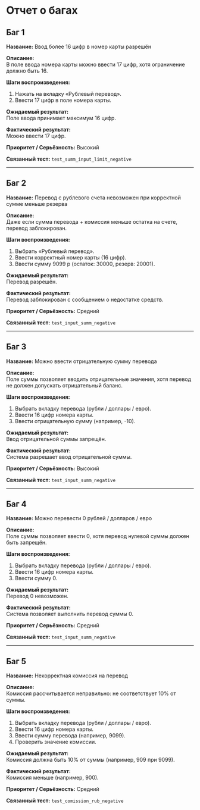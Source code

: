 # Отчет о багах

## Баг 1
**Название:** Ввод более 16 цифр в номер карты разрешён  

**Описание:**  
В поле ввода номера карты можно ввести 17 цифр, хотя ограничение должно быть 16.  

**Шаги воспроизведения:**  
1. Нажать на вкладку «Рублевый перевод».  
2. Ввести 17 цифр в поле номера карты.  

**Ожидаемый результат:**  
Поле ввода принимает максимум 16 цифр.  

**Фактический результат:**  
Можно ввести 17 цифр.  

**Приоритет / Серьёзность:** Высокий  

**Связанный тест:** `test_summ_input_limit_negative`  

---

## Баг 2
**Название:** Перевод с рублевого счета невозможен при корректной сумме меньше резерва  

**Описание:**  
Даже если сумма перевода + комиссия меньше остатка на счете, перевод заблокирован.  

**Шаги воспроизведения:**  
1. Выбрать «Рублевый перевод».  
2. Ввести корректный номер карты (16 цифр).  
3. Ввести сумму 9099 р (остаток: 30000, резерв: 20001).  

**Ожидаемый результат:**  
Перевод разрешён.  

**Фактический результат:**  
Перевод заблокирован с сообщением о недостатке средств.  

**Приоритет / Серьёзность:** Средний  

**Связанный тест:** `test_input_summ_negative`  

---

## Баг 3
**Название:** Можно ввести отрицательную сумму перевода  

**Описание:**  
Поле суммы позволяет вводить отрицательные значения, хотя перевод не должен допускать отрицательный баланс.  

**Шаги воспроизведения:**  
1. Выбрать вкладку перевода (рубли / доллары / евро).  
2. Ввести 16 цифр номера карты.  
3. Ввести отрицательную сумму (например, -10).  

**Ожидаемый результат:**  
Ввод отрицательной суммы запрещён.  

**Фактический результат:**  
Система разрешает ввод отрицательной суммы.  

**Приоритет / Серьёзность:** Высокий  

**Связанный тест:** `test_input_summ_negative`  

---

## Баг 4
**Название:** Можно перевести 0 рублей / долларов / евро  

**Описание:**  
Поле суммы позволяет ввести 0, хотя перевод нулевой суммы должен быть запрещён.  

**Шаги воспроизведения:**  
1. Выбрать вкладку перевода (рубли / доллары / евро).  
2. Ввести 16 цифр номера карты.  
3. Ввести сумму 0.  

**Ожидаемый результат:**  
Перевод 0 невозможен.  

**Фактический результат:**  
Система позволяет выполнить перевод суммы 0.  

**Приоритет / Серьёзность:** Средний  

**Связанный тест:** `test_input_summ_negative`  

---

## Баг 5
**Название:** Некорректная комиссия на перевод  

**Описание:**  
Комиссия рассчитывается неправильно: не соответствует 10% от суммы.  

**Шаги воспроизведения:**  
1. Выбрать вкладку перевода (рубли / доллары / евро).  
2. Ввести 16 цифр номера карты.  
3. Ввести сумму перевода (например, 9099).  
4. Проверить значение комиссии.  

**Ожидаемый результат:**  
Комиссия должна быть 10% от суммы (например, 909 при 9099).  

**Фактический результат:**  
Комиссия меньше (например, 900).  

**Приоритет / Серьёзность:** Средний  

**Связанный тест:** `test_comission_rub_negative`  
